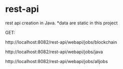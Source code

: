 # rest-api
rest api creation in Java. *data are static in this project


GET:

http://localhost:8082/rest-api/webapi/jobs/blockchain

http://localhost:8082/rest-api/webapi/jobs/java

http://localhost:8082/rest-api/webapi/jobs/alljobs
